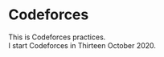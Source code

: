 <h1>Codeforces</h1>
This is Codeforces practices.<br>
I start Codeforces in Thirteen October 2020.<br>

